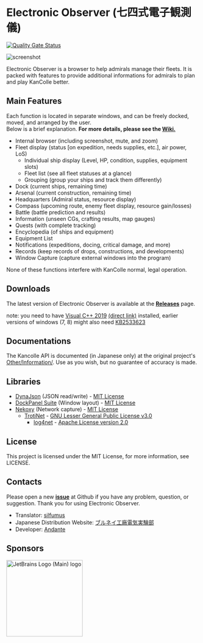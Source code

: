 # Electronic Observer (七四式電子観測儀)
[![Quality Gate Status](https://sonarcloud.io/api/project_badges/measure?project=ElectronicObserverEN_ElectronicObserver&metric=alert_status)](https://sonarcloud.io/summary/new_code?id=ElectronicObserverEN_ElectronicObserver)

![screenshot](https://cloud.githubusercontent.com/assets/6127734/21392624/18089a70-c7d4-11e6-8f85-55b877aef5b3.jpg)

Electronic Observer is a browser to help admirals manage their fleets. It is packed with features to provide additional informations for admirals to plan and play KanColle better.

## Main Features
Each function is located in separate windows, and can be freely docked, moved, and arranged by the user.  
Below is a brief explanation. **For more details, please see the [Wiki.](https://github.com/RyuuKitsune/ElectronicObserver/wiki)**  

* Internal browser (including screenshot, mute, and zoom)
* Fleet display (status [on expedition, needs supplies, etc.], air power, LoS)
    * Individual ship display (Level, HP, condition, supplies, equipment slots)
    * Fleet list (see all fleet statuses at a glance)
    * Grouping (group your ships and track them differently)
* Dock (current ships, remaining time)
* Arsenal (current construction, remaining time)
* Headquarters (Admiral status, resource display)
* Compass (upcoming route, enemy fleet display, resource gain/losses)
* Battle (battle prediction and results)
* Information (unseen CGs, crafting results, map gauges)
* Quests (with complete tracking)
* Encyclopedia (of ships and equipment)
* Equipment List
* Notifications (expeditions, docing, critical damage, and more)
* Records (keep records of drops, constructions, and developments)
* Window Capture (capture external windows into the program)

None of these functions interfere with KanColle normal, legal operation.

## Downloads

The latest version of Electronic Observer is available at the [**Releases**](https://github.com/gre4bee/ElectronicObserver/releases/latest) page.

note: you need to have [Visual C++ 2019](https://support.microsoft.com/en-us/topic/the-latest-supported-visual-c-downloads-2647da03-1eea-4433-9aff-95f26a218cc0) [(direct link)](https://aka.ms/vs/16/release/vc_redist.x64.exe) installed, earlier versions of windows (7, 8) might also need [KB2533623](https://support.microsoft.com/help/2533623/microsoft-security-advisory-insecure-library-loading-could-allow-remot)

## Documentations

The Kancolle API is documented (in Japanese only) at the original project's [Other/Information/](https://github.com/andanteyk/ElectronicObserver/tree/develop/ElectronicObserver/Other/Information).
 Use as you wish, but no guarantee of accuracy is made.

## Libraries

* [DynaJson](https://github.com/fujieda/DynaJson) (JSON read/write) - [MIT License](https://github.com/andanteyk/ElectronicObserver/blob/master/Licenses/DynaJson.txt)
* [DockPanel Suite](http://dockpanelsuite.com/) (Window layout) - [MIT License](https://github.com/andanteyk/ElectronicObserver/blob/master/Licenses/DockPanelSuite.txt)
* [Nekoxy](https://github.com/veigr/Nekoxy) (Network capture) - [MIT License](https://github.com/andanteyk/ElectronicObserver/blob/master/Licenses/Nekoxy.txt)
    * [TrotiNet](http://trotinet.sourceforge.net/) - [GNU Lesser General Public License v3.0](https://github.com/andanteyk/ElectronicObserver/blob/master/Licenses/LGPL.txt)
        * [log4net](https://logging.apache.org/log4net/) - [Apache License version 2.0](https://github.com/andanteyk/ElectronicObserver/blob/master/Licenses/Apache.txt)

## License
This project is licensed under the MIT License, for more information, see LICENSE.

## Contacts

Please open a new [**issue**](https://github.com/silfumus/ElectronicObserver/issues) at Github if you have any problem, question, or suggestion.
Thank you for using Electronic Observer.
* Translator: [silfumus](https://github.com/silfumus)
* Japanese Distribution Website: [ブルネイ工廠電気実験部](http://electronicobserver.blog.fc2.com/)
* Developer: [Andante](https://twitter.com/andanteyk)

## Sponsors

<img src="https://resources.jetbrains.com/storage/products/company/brand/logos/jb_beam.png" alt="JetBrains Logo (Main) logo" width="200" />
